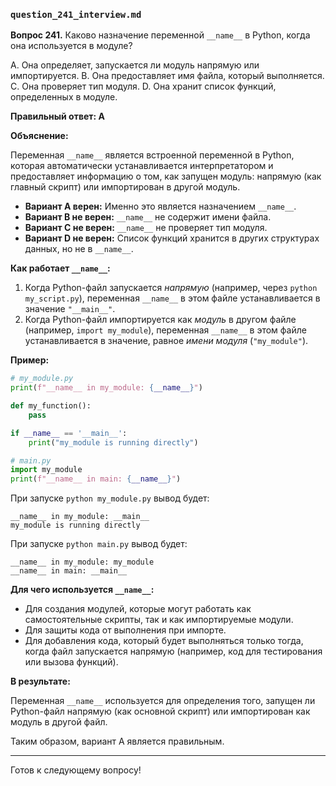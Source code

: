 ### `question_241_interview.md`

**Вопрос 241.** Каково назначение переменной `__name__` в Python, когда она используется в модуле?

A. Она определяет, запускается ли модуль напрямую или импортируется.
B. Она предоставляет имя файла, который выполняется.
C. Она проверяет тип модуля.
D. Она хранит список функций, определенных в модуле.

**Правильный ответ: A**

**Объяснение:**

Переменная `__name__` является встроенной переменной в Python, которая автоматически устанавливается интерпретатором и предоставляет информацию о том, как запущен модуль: напрямую (как главный скрипт) или импортирован в другой модуль.

*   **Вариант A верен:** Именно это является назначением `__name__`.
*   **Вариант B не верен:** `__name__` не содержит имени файла.
*   **Вариант C не верен:**  `__name__` не проверяет тип модуля.
*   **Вариант D не верен:**  Список функций хранится в других структурах данных, но не в `__name__`.

**Как работает `__name__`:**

1.  Когда Python-файл запускается *напрямую* (например, через `python my_script.py`), переменная `__name__` в этом файле устанавливается в значение `"__main__"`.
2.  Когда Python-файл импортируется как *модуль* в другом файле (например, `import my_module`), переменная `__name__` в этом файле устанавливается в значение, равное *имени модуля* (`"my_module"`).

**Пример:**

```python
# my_module.py
print(f"__name__ in my_module: {__name__}")

def my_function():
    pass

if __name__ == '__main__':
    print("my_module is running directly")

# main.py
import my_module
print(f"__name__ in main: {__name__}")
```

При запуске `python my_module.py` вывод будет:
```
__name__ in my_module: __main__
my_module is running directly
```
При запуске `python main.py` вывод будет:
```
__name__ in my_module: my_module
__name__ in main: __main__
```

**Для чего используется `__name__`:**

*   Для создания модулей, которые могут работать как самостоятельные скрипты, так и как импортируемые модули.
*   Для защиты кода от выполнения при импорте.
*   Для добавления кода, который будет выполняться только тогда, когда файл запускается напрямую (например, код для тестирования или вызова функций).

**В результате:**

Переменная `__name__` используется для определения того, запущен ли Python-файл напрямую (как основной скрипт) или импортирован как модуль в другой файл.

Таким образом, вариант A является правильным.

---

Готов к следующему вопросу!
